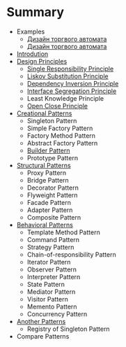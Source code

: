 # Summary

* Examples
   * [Дизайн торгвого автомата](dizain_platezhnogo_avtomata.md)
   * [Дизайн торгвого автомата](dizain_torgvogo_avtomata.md)
* [Introdution](README.md)
* [Design Principles](design_principles/design_principles.md)
   * [Single Responsibility Principle](design_principles/single_responsibility_principle.md)
   * [Liskov Substitution Principle](design_principles/liskov_substitution_principle.md)
   * [Dependency Inversion Principle](design_principles/dependency_inversion_principle.md)
   * [Interface Segregation Principle](design_principles/interface_segregation_principle.md)
   * Least Knowledge Principle
   * [Open Close Principle](design_principles/open_close_principle.md)
* [Creational Patterns](creational_patterns/creational_patterns.md)
   * Singleton Pattern
   * Simple Factory Pattern
   * Factory Method Pattern
   * Abstract Factory Pattern
   * [Builder Pattern](creational_patterns/builder_pattern.md)
   * Prototype Pattern
* [Structural Patterns](structural_patterns/structural_patterns.md)
   * Proxy Pattern
   * Bridge Pattern
   * Decorator Pattern
   * Flyweight Pattern
   * Facade Pattern
   * Adapter Pattern
   * Composite Pattern
* [Behavioral Patterns](behavioral_patterns/behavioral_patterns.md)
   * Template Method Pattern
   * Command Pattern
   * Strategy Pattern
   * Chain-of-responsibility Pattern
   * Iterator Pattern
   * Observer Pattern
   * Interpreter Pattern
   * State Pattern
   * Mediator Pattern
   * Visitor Pattern
   * Memento Pattern
   * Concurrency Pattern
* [Another Patterns](another_patterns/another_patterns.md)
   * Registry of Singleton Pattern
* Compare Patterns


